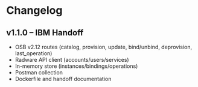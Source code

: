 # Changelog

## v1.1.0 – IBM Handoff
- OSB v2.12 routes (catalog, provision, update, bind/unbind, deprovision, last_operation)
- Radware API client (accounts/users/services)
- In-memory store (instances/bindings/operations)
- Postman collection
- Dockerfile and handoff documentation